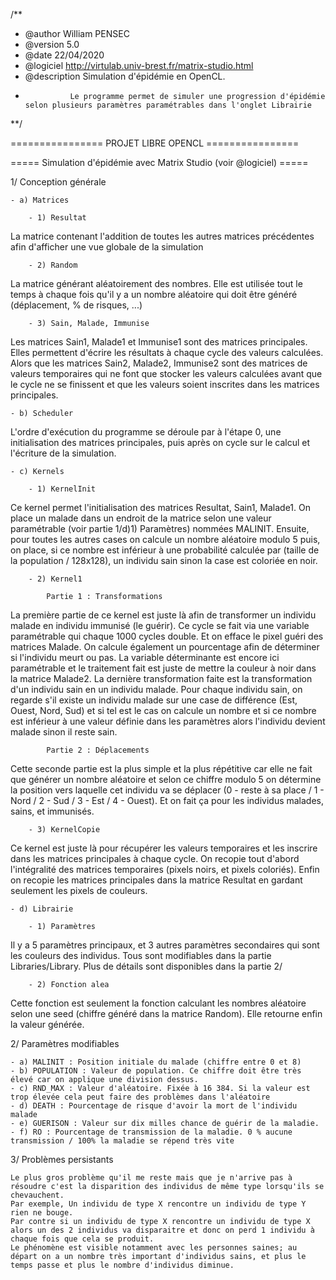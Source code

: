 /**
* @author William PENSEC
* @version 5.0
* @date 22/04/2020
* @logiciel http://virtulab.univ-brest.fr/matrix-studio.html
* @description Simulation d'épidémie en OpenCL.
* 				Le programme permet de simuler une progression d'épidémie selon plusieurs paramètres paramétrables dans l'onglet Librairie
**/


 ================ PROJET LIBRE OPENCL ================
 
 ===== Simulation d'épidémie avec Matrix Studio (voir @logiciel) =====
 
 1/ Conception générale
 
	- a) Matrices
	
		- 1) Resultat
		
La matrice contenant l'addition de toutes les autres matrices précédentes afin d'afficher une vue globale de la simulation

		- 2) Random
		
La matrice générant aléatoirement des nombres. Elle est utilisée tout le temps à chaque fois qu'il y a un nombre aléatoire qui doit être généré (déplacement, % de risques, ...)

		- 3) Sain, Malade, Immunise
		
Les matrices Sain1, Malade1 et Immunise1 sont des matrices principales. Elles permettent d'écrire les résultats à chaque cycle des valeurs calculées.
Alors que les matrices Sain2, Malade2, Immunise2 sont des matrices de valeurs temporaires qui ne font que stocker les valeurs calculées avant que le cycle ne se finissent et que les valeurs soient inscrites dans les matrices principales.
				
	- b) Scheduler
	
L'ordre d'exécution du programme se déroule par à l'étape 0, une initialisation des matrices principales, puis après on cycle sur le calcul et l'écriture de la simulation.
	
	- c) Kernels
	
		- 1) KernelInit
		
Ce kernel permet l'initialisation des matrices Resultat, Sain1, Malade1. On place un malade dans un endroit de la matrice selon une valeur paramétrable (voir partie 1/d)1) Paramètres) nommées MALINIT. Ensuite, pour toutes les autres cases on calcule un nombre aléatoire modulo 5 puis, on place, si ce nombre est inférieur à une probabilité calculée par (taille de la population / 128x128), un individu sain sinon la case est coloriée en noir.

		- 2) Kernel1
		
			Partie 1 : Transformations
			
La première partie de ce kernel est juste là afin de transformer un individu malade en individu immunisé (le guérir). Ce cycle se fait via une variable paramétrable qui chaque 1000 cycles double. Et on efface le pixel guéri des matrices Malade.
On calcule également un pourcentage afin de déterminer si l'individu meurt ou pas. La variable déterminante est encore ici paramétrable et le traitement fait est juste de mettre la couleur à noir dans la matrice Malade2.
La dernière transformation faite est la transformation d'un individu sain en un individu malade. Pour chaque individu sain, on regarde s'il existe un individu malade sur une case de différence (Est, Ouest, Nord, Sud) et si tel est le cas on calcule un nombre et si ce nombre est inférieur à une valeur définie dans les paramètres alors l'individu devient malade sinon il reste sain.
			
			Partie 2 : Déplacements
			
Cette seconde partie est la plus simple et la plus répétitive car elle ne fait que générer un nombre aléatoire et selon ce chiffre modulo 5 on détermine la position vers laquelle cet individu va se déplacer (0 - reste à sa place / 1 - Nord / 2 - Sud / 3 - Est / 4 - Ouest). Et on fait ça pour les individus malades, sains, et immunisés.
		
		- 3) KernelCopie
		
Ce kernel est juste là pour récupérer les valeurs temporaires et les inscrire dans les matrices principales à chaque cycle.
On recopie tout d'abord l'intégralité des matrices temporaires (pixels noirs, et pixels coloriés).
Enfin on recopie les matrices principales dans la matrice Resultat en gardant seulement les pixels de couleurs.		
		
	- d) Librairie
	
 		- 1) Paramètres
		
Il y a 5 paramètres principaux, et 3 autres paramètres secondaires qui sont les couleurs des individus. Tous sont modifiables dans la partie Libraries/Library.
Plus de détails sont disponibles dans la partie 2/
				
		- 2) Fonction alea
		
Cette fonction est seulement la fonction calculant les nombres aléatoire selon une seed (chiffre généré dans la matrice Random). Elle retourne enfin la valeur générée.
 
 
 2/ Paramètres modifiables
 
	- a) MALINIT : Position initiale du malade (chiffre entre 0 et 8)
	- b) POPULATION : Valeur de population. Ce chiffre doit être très élevé car on applique une division dessus.
	- c) RND_MAX : Valeur d'aléatoire. Fixée à 16 384. Si la valeur est trop élevée cela peut faire des problèmes dans l'aléatoire
	- d) DEATH : Pourcentage de risque d'avoir la mort de l'individu malade
	- e) GUERISON : Valeur sur dix milles chance de guérir de la maladie.
	- f) RO : Pourcentage de transmission de la maladie. 0 % aucune transmission / 100% la maladie se répend très vite
	
	
3/ Problèmes persistants

	Le plus gros problème qu'il me reste mais que je n'arrive pas à résoudre c'est la disparition des individus de même type lorsqu'ils se chevauchent.
	Par exemple, Un individu de type X rencontre un individu de type Y rien ne bouge.
	Par contre si un individu de type X rencontre un individu de type X alors un des 2 individus va disparaitre et donc on perd 1 individu à chaque fois que cela se produit.
	Le phénomène est visible notamment avec les personnes saines; au départ on a un nombre très important d'individus sains, et plus le temps passe et plus le nombre d'individus diminue.
